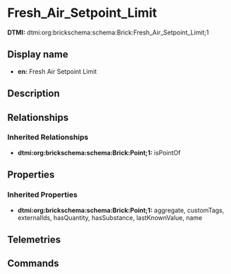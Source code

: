 # Fresh_Air_Setpoint_Limit
**DTMI:** dtmi:org:brickschema:schema:Brick:Fresh_Air_Setpoint_Limit;1
## Display name
- **en:** Fresh Air Setpoint Limit
## Description
## Relationships
### Inherited Relationships
* **dtmi:org:brickschema:schema:Brick:Point;1:** isPointOf
## Properties
### Inherited Properties
* **dtmi:org:brickschema:schema:Brick:Point;1:** aggregate, customTags, externalIds, hasQuantity, hasSubstance, lastKnownValue, name
## Telemetries
## Commands
